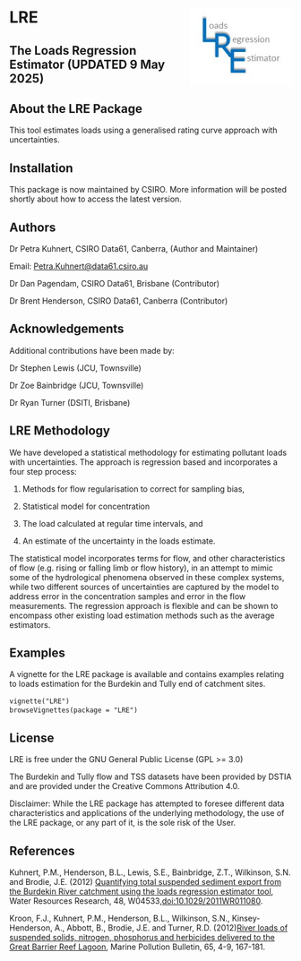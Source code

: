 
<!-- README.md is generated from README.Rmd. Please edit that file -->

# LRE <img src='man/figures/LRE_logo.jpg' align="right" height="138.5" />

## The Loads Regression Estimator (UPDATED 9 May 2025)

## About the LRE Package

This tool estimates loads using a generalised rating curve approach with
uncertainties.

## Installation

This package is now maintained by CSIRO.  More information will be posted shortly about how to access the latest version.

## Authors

Dr Petra Kuhnert, CSIRO Data61, Canberra, (Author and Maintainer)

Email: <Petra.Kuhnert@data61.csiro.au>

Dr Dan Pagendam, CSIRO Data61, Brisbane (Contributor)

Dr Brent Henderson, CSIRO Data61, Canberra (Contributor)

## Acknowledgements

Additional contributions have been made by:

Dr Stephen Lewis (JCU, Townsville)

Dr Zoe Bainbridge (JCU, Townsville)

Dr Ryan Turner (DSITI, Brisbane)

## LRE Methodology

We have developed a statistical methodology for estimating pollutant
loads with uncertainties. The approach is regression based and
incorporates a four step process:

1.  Methods for flow regularisation to correct for sampling bias,

2.  Statistical model for concentration

3.  The load calculated at regular time intervals, and

4.  An estimate of the uncertainty in the loads estimate.

The statistical model incorporates terms for flow, and other
characteristics of flow (e.g. rising or falling limb or flow history),
in an attempt to mimic some of the hydrological phenomena observed in
these complex systems, while two different sources of uncertainties are
captured by the model to address error in the concentration samples and
error in the flow measurements. The regression approach is flexible and
can be shown to encompass other existing load estimation methods such as
the average estimators.

## Examples

A vignette for the LRE package is available and contains examples
relating to loads estimation for the Burdekin and Tully end of catchment
sites.

    vignette("LRE")
    browseVignettes(package = "LRE")

## License

LRE is free under the GNU General Public License (GPL &gt;= 3.0)

The Burdekin and Tully flow and TSS datasets have been provided by DSTIA
and are provided under the Creative Commons Attribution 4.0.

Disclaimer: While the LRE package has attempted to foresee different
data characteristics and applications of the underlying methodology, the
use of the LRE package, or any part of it, is the sole risk of the User.

## References

Kuhnert, P.M., Henderson, B.L., Lewis, S.E., Bainbridge, Z.T.,
Wilkinson, S.N. and Brodie, J.E. (2012) [Quantifying total suspended
sediment export from the Burdekin River catchment using the loads
regression estimator
tool](https://agupubs.onlinelibrary.wiley.com/doi/full/10.1029/2011WR011080),
Water Resources Research, 48, W04533,<doi:10.1029/2011WR011080>.

Kroon, F.J., Kuhnert, P.M., Henderson, B.L., Wilkinson, S.N.,
Kinsey-Henderson, A., Abbott, B., Brodie, J.E. and Turner, R.D.
(2012)[River loads of suspended solids, nitrogen, phosphorus and
herbicides delivered to the Great Barrier Reef
Lagoon](https://www.sciencedirect.com/science/article/pii/S0025326X11005583),
Marine Pollution Bulletin, 65, 4-9, 167-181.
